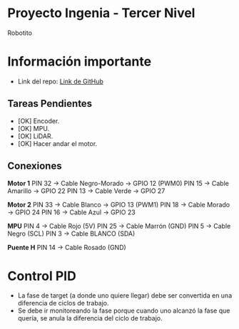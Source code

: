 # **Proyecto Ingenia - Tercer Nivel**
Robotito

# Información importante

* Link del repo: [Link de GitHub](https://github.com/alvaro-mediina/Robotito)

## Tareas Pendientes
- [OK] Encoder.
- [OK] MPU.
- [OK] LiDAR.
- [OK] Hacer andar el motor.

## Conexiones

**Motor 1** 
PIN 32 -> Cable Negro-Morado -> GPIO 12 (PWM0)
PIN 15 -> Cable Amarillo -> GPIO 22
PIN 13 -> Cable Verde -> GPIO 27

**Motor 2**
PIN 33 -> Cable Blanco -> GPIO 13 (PWM1)
PIN 18 -> Cable Morado ->  GPIO 24
PIN 16 -> Cable Azul -> GPIO 23

**MPU**
PIN 4  -> Cable Rojo (5V)
PIN 25 -> Cable Marrón (GND)
PIN 5 -> Cable Negro (SCL)
PIN 3 -> Cable BLANCO (SDA)

**Puente H**
PIN 14 -> Cable Rosado (GND)


# Control PID

- La fase de target (a donde uno quiere llegar) debe ser convertida en una diferencia de ciclos de trabajo.
- Se debe ir monitoreando la fase porque cuando uno alcanzó la fase que quería, se anula la diferencia del ciclo de trabajo.
